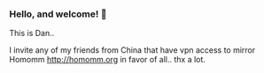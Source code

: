 ### Hello, and welcome! 👋
This is Dan..  

I invite any of my friends from China that have vpn access to mirror Homomm http://homomm.org in favor of all.. thx a lot.


   

